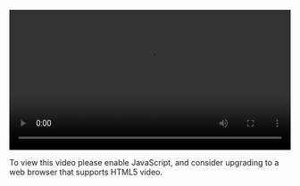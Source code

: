 <video controls="" style="width: 100%; display: block;"><source src="http://o86bpj665.bkt.clouddn.com/react-express-api/2-mongodb.mp4" type="video/mp4"><p>To view this video please enable JavaScript, and consider upgrading to a web browser that supports HTML5 video.</p></video>
